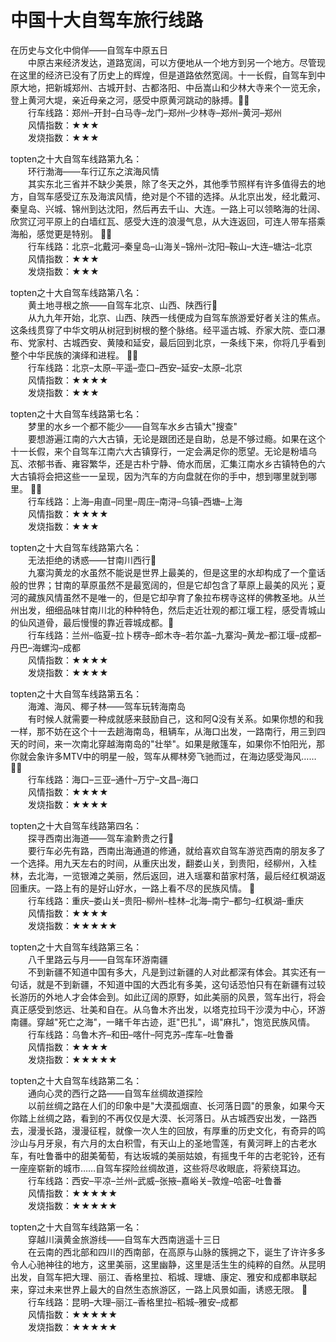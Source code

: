 # 中国十大自驾车旅行线路  
  
在历史与文化中倘佯——自驾车中原五日  
&emsp;&emsp;中原古来经济发达，道路宽阔，可以方便地从一个地方到另一个地方。尽管现在这里的经济已没有了历史上的辉煌，但是道路依然宽阔。十一长假，自驾车到中原大地，把新城郑州、古城开封、古都洛阳、中岳嵩山和少林大寺来个一览无余，登上黄河大堤，亲近母亲之河，感受中原黄河跳动的脉搏。  
&emsp;&emsp;行车线路：郑州–开封–白马寺–龙门–郑州–少林寺–郑州–黄河–郑州  
&emsp;&emsp;风情指数：★★★  
&emsp;&emsp;发烧指数：★★★  
  
topten之十大自驾车线路第九名：  
&emsp;&emsp;环行渤海——车行辽东之滨海风情  
&emsp;&emsp;其实东北三省并不缺少美景，除了冬天之外，其他季节照样有许多值得去的地方，自驾车感受辽东及海滨风情，绝对是个不错的选择。从北京出发，经北戴河、秦皇岛、兴城、锦州到达沈阳，然后再去千山、大连。一路上可以领略海的壮阔、欣赏辽河平原上的白墙红瓦、感受大连的浪漫气息，从大连返回，可连人带车搭乘海船，感觉更是特别。   
&emsp;&emsp;行车线路：北京–北戴河–秦皇岛–山海关–锦州–沈阳–鞍山–大连–塘沽–北京  
&emsp;&emsp;风情指数：★★★  
&emsp;&emsp;发烧指数：★★★  
  
topten之十大自驾车线路第八名：  
&emsp;&emsp;黄土地寻根之旅——自驾车北京、山西、陕西行  
&emsp;&emsp;从九九年开始，北京、山西、陕西一线便成为自驾车旅游爱好者关注的焦点。这条线贯穿了中华文明从树冠到树根的整个脉络。经平遥古城、乔家大院、壶口瀑布、党家村、古城西安、黄陵和延安，最后回到北京，一条线下来，你将几乎看到整个中华民族的演绎和进程。   
&emsp;&emsp;行车线路：北京–太原–平遥–壶口–西安–延安–太原–北京  
&emsp;&emsp;风情指数：★★★★  
&emsp;&emsp;发烧指数：★★★  
  
topten之十大自驾车线路第七名：  
&emsp;&emsp;梦里的水乡一个都不能少——自驾车水乡古镇大"搜查"  
&emsp;&emsp;要想游遍江南的六大古镇，无论是跟团还是自助，总是不够过瘾。如果在这个十一长假，来个自驾车江南六大古镇穿行，一定会满足你的愿望。无论是粉墙乌瓦、浓郁书香、雍容繁华，还是古朴宁静、倚水而居，汇集江南水乡古镇特色的六大古镇将会把这些一一呈现，因为汽车的方向盘就在你的手中，想到哪里就到哪里。   
&emsp;&emsp;行车线路：上海–甪直–同里–周庄–南浔–乌镇–西塘–上海  
&emsp;&emsp;风情指数：★★★★  
&emsp;&emsp;发烧指数：★★★  
  
topten之十大自驾车线路第六名：  
&emsp;&emsp;无法拒绝的诱惑——甘南川西行  
&emsp;&emsp;九寨沟黄龙的水虽然不能说是世界上最美的，但是这里的水却构成了一个童话般的世界；甘南的草原虽然不是最宽阔的，但是它却包含了草原上最美的风光；夏河的藏族风情虽然不是唯一的，但是它却孕育了象拉布楞寺这样的佛教圣地。从兰州出发，细细品味甘南川北的种种特色，然后走近壮观的都江堰工程，感受青城山的仙风道骨，最后慢慢的靠近蓉城成都。  
&emsp;&emsp;行车线路：兰州–临夏–拉卜楞寺–郎木寺–若尔盖–九寨沟–黄龙–都江堰–成都–丹巴–海螺沟–成都  
&emsp;&emsp;风情指数：★★★★  
&emsp;&emsp;发烧指数：★★★★  
  
topten之十大自驾车线路第五名：  
&emsp;&emsp;海滩、海风、椰子林——驾车玩转海南岛  
&emsp;&emsp;有时候人就需要一种成就感来鼓励自己，这和阿Q没有关系。如果你想的和我一样，那不妨在这个十一去趟海南岛，租辆车，从海口出发，一路南行，用三到四天的时间，来一次南北穿越海南岛的"壮举"。如果是敞篷车，如果你不怕阳光，那你就会象许多MTV中的明星一般，驾车从椰林旁飞驰而过，在海边感受海风……   
&emsp;&emsp;行车线路：海口–三亚–通什–万宁–文昌–海口  
&emsp;&emsp;风情指数：★★★★  
&emsp;&emsp;发烧指数：★★★★  
  
topten之十大自驾车线路第四名：  
&emsp;&emsp;探寻西南出海道——驾车渝黔贵之行  
&emsp;&emsp;要行车必先有路，西南出海通道的修通，就给喜欢自驾车游览西南的朋友多了一个选择。用九天左右的时间，从重庆出发，翻娄山关，到贵阳，经柳州，入桂林，去北海，一览银滩之美丽，然后返回，进入瑶寨和苗家村落，最后经红枫湖返回重庆。一路上有的是好山好水，一路上看不尽的民族风情。   
&emsp;&emsp;行车线路：重庆–娄山关–贵阳–柳州–桂林–北海–南宁–都匀–红枫湖–重庆  
&emsp;&emsp;风情指数：★★★★  
&emsp;&emsp;发烧指数：★★★★★  
  
topten之十大自驾车线路第三名：  
&emsp;&emsp;八千里路云与月——自驾车环游南疆  
&emsp;&emsp;不到新疆不知道中国有多大，凡是到过新疆的人对此都深有体会。其实还有一句话，就是不到新疆，不知道中国的大西北有多美，这句话恐怕只有在新疆有过较长游历的外地人才会体会到。如此辽阔的原野，如此美丽的风景，驾车出行，将会真正感受到悠远、壮美和自在。从乌鲁木齐出发，以塔克拉玛干沙漠为中心，环游南疆。穿越"死亡之海"，一睹千年古迹，逛"巴扎"，谒"麻扎"，饱览民族风情。  
&emsp;&emsp;行车线路：乌鲁木齐–和田–喀什–阿克苏–库车–吐鲁番  
&emsp;&emsp;风情指数：★★★★  
&emsp;&emsp;发烧指数：★★★★★  
  
topten之十大自驾车线路第二名：  
&emsp;&emsp;通向心灵的西行之路——自驾车丝绸故道探险  
&emsp;&emsp;以前丝绸之路在人们的印象中是"大漠孤烟直、长河落日圆"的景象，如果今天你踏上丝绸之路，看到的不再仅仅是大漠、长河落日。从古城西安出发，一路西去，漫漫长路，漫漫征程，就像一次人生的回放，有厚重的历史文化，有奇异的鸣沙山与月牙泉，有六月的太白积雪，有天山上的圣地雪莲，有黄河畔上的古老水车，有吐鲁番中的甜美葡萄，有达坂城的美丽姑娘，有摇曳千年的古老驼铃，还有一座座崭新的城市……自驾车探险丝绸故道，这些将尽收眼底，将萦绕耳边。  
&emsp;&emsp;行车线路：西安–平凉–兰州–武威–张掖–嘉峪关–敦煌–哈密–吐鲁番  
&emsp;&emsp;风情指数：★★★★★  
&emsp;&emsp;发烧指数：★★★★★  
  
topten之十大自驾车线路第一名：  
&emsp;&emsp;穿越川滇黄金旅游线——自驾车大西南逍遥十三日  
&emsp;&emsp;在云南的西北部和四川的西南部，在高原与山脉的簇拥之下，诞生了许许多多令人心驰神往的地方，这里美丽，这里幽静，这里是活生生的纯粹的自然。从昆明出发，自驾车把大理、丽江、香格里拉、稻城、理塘、康定、雅安和成都串联起来，穿过未来世界上最大的自然生态旅游区，一路上风景如画，诱惑无限。   
&emsp;&emsp;行车线路：昆明–大理–丽江–香格里拉–稻城–雅安–成都  
&emsp;&emsp;风情指数：★★★★★  
&emsp;&emsp;发烧指数：★★★★★ 